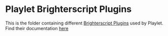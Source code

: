 # Playlet Brighterscript Plugins
This is the folder containing different [Brighterscript Plugins](https://github.com/rokucommunity/brighterscript/blob/master/docs/plugins.md) used by Playlet. Find their documentation [here](/docs/plugins.md)
